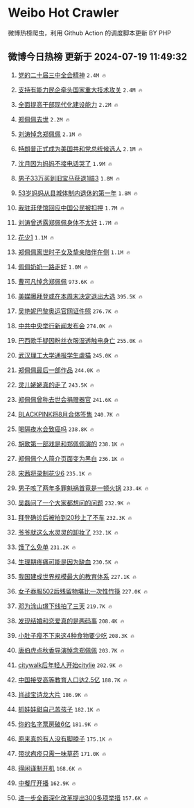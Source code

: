 # Weibo Hot Crawler 



微博热榜爬虫，利用 Github Action 的调度脚本更新 BY PHP 


## 微博今日热榜 更新于 2024-07-19 11:49:32 
1. [党的二十届三中全会精神](https://s.weibo.com/weibo?q=%23%E5%85%9A%E7%9A%84%E4%BA%8C%E5%8D%81%E5%B1%8A%E4%B8%89%E4%B8%AD%E5%85%A8%E4%BC%9A%E7%B2%BE%E7%A5%9E%23&t=31&band_rank=1&Refer=top) `2.4M 🔥` 

1. [支持有能力民企牵头国家重大技术攻关](https://s.weibo.com/weibo?q=%23%E6%94%AF%E6%8C%81%E6%9C%89%E8%83%BD%E5%8A%9B%E6%B0%91%E4%BC%81%E7%89%B5%E5%A4%B4%E5%9B%BD%E5%AE%B6%E9%87%8D%E5%A4%A7%E6%8A%80%E6%9C%AF%E6%94%BB%E5%85%B3%23&t=31&band_rank=2&Refer=top) `2.4M 🔥` 

1. [全面提高干部现代化建设能力](https://s.weibo.com/weibo?q=%23%E5%85%A8%E9%9D%A2%E6%8F%90%E9%AB%98%E5%B9%B2%E9%83%A8%E7%8E%B0%E4%BB%A3%E5%8C%96%E5%BB%BA%E8%AE%BE%E8%83%BD%E5%8A%9B%23&t=31&band_rank=3&Refer=top) `2.2M 🔥` 

1. [郑佩佩去世](https://s.weibo.com/weibo?q=%E9%83%91%E4%BD%A9%E4%BD%A9%E5%8E%BB%E4%B8%96&t=31&band_rank=4&Refer=top) `2.2M 🔥` 

1. [刘涛悼念郑佩佩](https://s.weibo.com/weibo?q=%23%E5%88%98%E6%B6%9B%E6%82%BC%E5%BF%B5%E9%83%91%E4%BD%A9%E4%BD%A9%23&t=31&band_rank=5&Refer=top) `2.1M 🔥` 

1. [特朗普正式成为美国共和党总统候选人](https://s.weibo.com/weibo?q=%23%E7%89%B9%E6%9C%97%E6%99%AE%E6%AD%A3%E5%BC%8F%E6%88%90%E4%B8%BA%E7%BE%8E%E5%9B%BD%E5%85%B1%E5%92%8C%E5%85%9A%E6%80%BB%E7%BB%9F%E5%80%99%E9%80%89%E4%BA%BA%23&t=31&band_rank=6&Refer=top) `2.1M 🔥` 

1. [沈月因为妈妈不接电话哭了](https://s.weibo.com/weibo?q=%23%E6%B2%88%E6%9C%88%E5%9B%A0%E4%B8%BA%E5%A6%88%E5%A6%88%E4%B8%8D%E6%8E%A5%E7%94%B5%E8%AF%9D%E5%93%AD%E4%BA%86%23&t=31&band_rank=7&Refer=top) `1.9M 🔥` 

1. [男子33万买到旧宝马获退1赔3](https://s.weibo.com/weibo?q=%23%E7%94%B7%E5%AD%9033%E4%B8%87%E4%B9%B0%E5%88%B0%E6%97%A7%E5%AE%9D%E9%A9%AC%E8%8E%B7%E9%80%801%E8%B5%943%23&t=31&band_rank=8&Refer=top) `1.8M 🔥` 

1. [53岁妈妈从县城体制内退休的第一年](https://s.weibo.com/weibo?q=%2353%E5%B2%81%E5%A6%88%E5%A6%88%E4%BB%8E%E5%8E%BF%E5%9F%8E%E4%BD%93%E5%88%B6%E5%86%85%E9%80%80%E4%BC%91%E7%9A%84%E7%AC%AC%E4%B8%80%E5%B9%B4%23&t=31&band_rank=9&Refer=top) `1.8M 🔥` 

1. [我驻菲使馆回应中国公民被扣押](https://s.weibo.com/weibo?q=%23%E6%88%91%E9%A9%BB%E8%8F%B2%E4%BD%BF%E9%A6%86%E5%9B%9E%E5%BA%94%E4%B8%AD%E5%9B%BD%E5%85%AC%E6%B0%91%E8%A2%AB%E6%89%A3%E6%8A%BC%23&t=31&band_rank=10&Refer=top) `1.7M 🔥` 

1. [刘涛曾透露郑佩佩身体不太好](https://s.weibo.com/weibo?q=%E5%88%98%E6%B6%9B%E6%9B%BE%E9%80%8F%E9%9C%B2%E9%83%91%E4%BD%A9%E4%BD%A9%E8%BA%AB%E4%BD%93%E4%B8%8D%E5%A4%AA%E5%A5%BD&t=31&band_rank=11&Refer=top) `1.7M 🔥` 

1. [花少1](https://s.weibo.com/weibo?q=%E8%8A%B1%E5%B0%911&t=31&band_rank=12&Refer=top) `1.1M 🔥` 

1. [郑佩佩离世时子女及挚亲陪伴在侧](https://s.weibo.com/weibo?q=%23%E9%83%91%E4%BD%A9%E4%BD%A9%E7%A6%BB%E4%B8%96%E6%97%B6%E5%AD%90%E5%A5%B3%E5%8F%8A%E6%8C%9A%E4%BA%B2%E9%99%AA%E4%BC%B4%E5%9C%A8%E4%BE%A7%23&t=31&band_rank=13&Refer=top) `1.1M 🔥` 

1. [佩佩奶奶一路走好](https://s.weibo.com/weibo?q=%E4%BD%A9%E4%BD%A9%E5%A5%B6%E5%A5%B6%E4%B8%80%E8%B7%AF%E8%B5%B0%E5%A5%BD&t=31&band_rank=14&Refer=top) `1.0M 🔥` 

1. [曹可凡悼念郑佩佩](https://s.weibo.com/weibo?q=%23%E6%9B%B9%E5%8F%AF%E5%87%A1%E6%82%BC%E5%BF%B5%E9%83%91%E4%BD%A9%E4%BD%A9%23&t=31&band_rank=15&Refer=top) `973.6K 🔥` 

1. [美媒曝拜登或在本周末决定退出大选](https://s.weibo.com/weibo?q=%23%E7%BE%8E%E5%AA%92%E6%9B%9D%E6%8B%9C%E7%99%BB%E6%88%96%E5%9C%A8%E6%9C%AC%E5%91%A8%E6%9C%AB%E5%86%B3%E5%AE%9A%E9%80%80%E5%87%BA%E5%A4%A7%E9%80%89%23&t=31&band_rank=16&Refer=top) `395.5K 🔥` 

1. [吴艳妮巴黎奥运官网证件照](https://s.weibo.com/weibo?q=%23%E5%90%B4%E8%89%B3%E5%A6%AE%E5%B7%B4%E9%BB%8E%E5%A5%A5%E8%BF%90%E5%AE%98%E7%BD%91%E8%AF%81%E4%BB%B6%E7%85%A7%23&t=31&band_rank=17&Refer=top) `276.7K 🔥` 

1. [中共中央举行新闻发布会](https://s.weibo.com/weibo?q=%23%E4%B8%AD%E5%85%B1%E4%B8%AD%E5%A4%AE%E4%B8%BE%E8%A1%8C%E6%96%B0%E9%97%BB%E5%8F%91%E5%B8%83%E4%BC%9A%23&t=31&band_rank=18&Refer=top) `274.0K 🔥` 

1. [巴西歌手疑因粉丝衣服湿透触电身亡](https://s.weibo.com/weibo?q=%23%E5%B7%B4%E8%A5%BF%E6%AD%8C%E6%89%8B%E7%96%91%E5%9B%A0%E7%B2%89%E4%B8%9D%E8%A1%A3%E6%9C%8D%E6%B9%BF%E9%80%8F%E8%A7%A6%E7%94%B5%E8%BA%AB%E4%BA%A1%23&t=31&band_rank=19&Refer=top) `255.0K 🔥` 

1. [武汉理工大学通报学生虐猫](https://s.weibo.com/weibo?q=%23%E6%AD%A6%E6%B1%89%E7%90%86%E5%B7%A5%E5%A4%A7%E5%AD%A6%E9%80%9A%E6%8A%A5%E5%AD%A6%E7%94%9F%E8%99%90%E7%8C%AB%23&t=31&band_rank=20&Refer=top) `245.0K 🔥` 

1. [郑佩佩最后一部作品](https://s.weibo.com/weibo?q=%23%E9%83%91%E4%BD%A9%E4%BD%A9%E6%9C%80%E5%90%8E%E4%B8%80%E9%83%A8%E4%BD%9C%E5%93%81%23&t=31&band_rank=21&Refer=top) `244.0K 🔥` 

1. [灵儿姥姥真的走了](https://s.weibo.com/weibo?q=%E7%81%B5%E5%84%BF%E5%A7%A5%E5%A7%A5%E7%9C%9F%E7%9A%84%E8%B5%B0%E4%BA%86&t=31&band_rank=22&Refer=top) `243.5K 🔥` 

1. [郑佩佩曾称去世会捐赠器官](https://s.weibo.com/weibo?q=%E9%83%91%E4%BD%A9%E4%BD%A9%E6%9B%BE%E7%A7%B0%E5%8E%BB%E4%B8%96%E4%BC%9A%E6%8D%90%E8%B5%A0%E5%99%A8%E5%AE%98&t=31&band_rank=23&Refer=top) `241.6K 🔥` 

1. [BLACKPINK将8月合体签售](https://s.weibo.com/weibo?q=%23BLACKPINK%E5%B0%868%E6%9C%88%E5%90%88%E4%BD%93%E7%AD%BE%E5%94%AE%23&t=31&band_rank=24&Refer=top) `240.7K 🔥` 

1. [喝隔夜水会致癌吗](https://s.weibo.com/weibo?q=%23%E5%96%9D%E9%9A%94%E5%A4%9C%E6%B0%B4%E4%BC%9A%E8%87%B4%E7%99%8C%E5%90%97%23&t=31&band_rank=25&Refer=top) `238.8K 🔥` 

1. [胡歌第一部戏是和郑佩佩演的](https://s.weibo.com/weibo?q=%23%E8%83%A1%E6%AD%8C%E7%AC%AC%E4%B8%80%E9%83%A8%E6%88%8F%E6%98%AF%E5%92%8C%E9%83%91%E4%BD%A9%E4%BD%A9%E6%BC%94%E7%9A%84%23&t=31&band_rank=26&Refer=top) `238.1K 🔥` 

1. [郑佩佩个人简介页面变为黑白](https://s.weibo.com/weibo?q=%23%E9%83%91%E4%BD%A9%E4%BD%A9%E4%B8%AA%E4%BA%BA%E7%AE%80%E4%BB%8B%E9%A1%B5%E9%9D%A2%E5%8F%98%E4%B8%BA%E9%BB%91%E7%99%BD%23&t=31&band_rank=27&Refer=top) `236.1K 🔥` 

1. [宋茜将录制花少6](https://s.weibo.com/weibo?q=%23%E5%AE%8B%E8%8C%9C%E5%B0%86%E5%BD%95%E5%88%B6%E8%8A%B1%E5%B0%916%23&t=31&band_rank=28&Refer=top) `235.1K 🔥` 

1. [男子咳了两年多罪魁祸首竟是一顿火锅](https://s.weibo.com/weibo?q=%23%E7%94%B7%E5%AD%90%E5%92%B3%E4%BA%86%E4%B8%A4%E5%B9%B4%E5%A4%9A%E7%BD%AA%E9%AD%81%E7%A5%B8%E9%A6%96%E7%AB%9F%E6%98%AF%E4%B8%80%E9%A1%BF%E7%81%AB%E9%94%85%23&t=31&band_rank=29&Refer=top) `233.4K 🔥` 

1. [吴磊问了一个大家都想问的问题](https://s.weibo.com/weibo?q=%E5%90%B4%E7%A3%8A%E9%97%AE%E4%BA%86%E4%B8%80%E4%B8%AA%E5%A4%A7%E5%AE%B6%E9%83%BD%E6%83%B3%E9%97%AE%E7%9A%84%E9%97%AE%E9%A2%98&t=31&band_rank=30&Refer=top) `232.9K 🔥` 

1. [拜登确诊后被拍到20秒上了不车](https://s.weibo.com/weibo?q=%23%E6%8B%9C%E7%99%BB%E7%A1%AE%E8%AF%8A%E5%90%8E%E8%A2%AB%E6%8B%8D%E5%88%B020%E7%A7%92%E4%B8%8A%E4%BA%86%E4%B8%8D%E8%BD%A6%23&t=31&band_rank=31&Refer=top) `232.3K 🔥` 

1. [爷爷就这么水灵灵的卸妆了](https://s.weibo.com/weibo?q=%23%E7%88%B7%E7%88%B7%E5%B0%B1%E8%BF%99%E4%B9%88%E6%B0%B4%E7%81%B5%E7%81%B5%E7%9A%84%E5%8D%B8%E5%A6%86%E4%BA%86%23&t=31&band_rank=32&Refer=top) `232.1K 🔥` 

1. [饿了么免单](https://s.weibo.com/weibo?q=%E9%A5%BF%E4%BA%86%E4%B9%88%E5%85%8D%E5%8D%95&t=31&band_rank=33&Refer=top) `231.2K 🔥` 

1. [生理期疼痛可能是因为缺血](https://s.weibo.com/weibo?q=%E7%94%9F%E7%90%86%E6%9C%9F%E7%96%BC%E7%97%9B%E5%8F%AF%E8%83%BD%E6%98%AF%E5%9B%A0%E4%B8%BA%E7%BC%BA%E8%A1%80&t=31&band_rank=34&Refer=top) `230.5K 🔥` 

1. [我国建成世界规模最大的教育体系](https://s.weibo.com/weibo?q=%23%E6%88%91%E5%9B%BD%E5%BB%BA%E6%88%90%E4%B8%96%E7%95%8C%E8%A7%84%E6%A8%A1%E6%9C%80%E5%A4%A7%E7%9A%84%E6%95%99%E8%82%B2%E4%BD%93%E7%B3%BB%23&t=31&band_rank=35&Refer=top) `227.1K 🔥` 

1. [女子吞服502后残留物堪比一次性竹筷](https://s.weibo.com/weibo?q=%23%E5%A5%B3%E5%AD%90%E5%90%9E%E6%9C%8D502%E5%90%8E%E6%AE%8B%E7%95%99%E7%89%A9%E5%A0%AA%E6%AF%94%E4%B8%80%E6%AC%A1%E6%80%A7%E7%AB%B9%E7%AD%B7%23&t=31&band_rank=36&Refer=top) `227.0K 🔥` 

1. [邓为涂山璟下线拍了三天](https://s.weibo.com/weibo?q=%E9%82%93%E4%B8%BA%E6%B6%82%E5%B1%B1%E7%92%9F%E4%B8%8B%E7%BA%BF%E6%8B%8D%E4%BA%86%E4%B8%89%E5%A4%A9&t=31&band_rank=37&Refer=top) `219.7K 🔥` 

1. [发现结婚和恋爱真的是两码事](https://s.weibo.com/weibo?q=%23%E5%8F%91%E7%8E%B0%E7%BB%93%E5%A9%9A%E5%92%8C%E6%81%8B%E7%88%B1%E7%9C%9F%E7%9A%84%E6%98%AF%E4%B8%A4%E7%A0%81%E4%BA%8B%23&t=31&band_rank=38&Refer=top) `208.4K 🔥` 

1. [小肚子瘦不下来这4种食物要少吃](https://s.weibo.com/weibo?q=%23%E5%B0%8F%E8%82%9A%E5%AD%90%E7%98%A6%E4%B8%8D%E4%B8%8B%E6%9D%A5%E8%BF%994%E7%A7%8D%E9%A3%9F%E7%89%A9%E8%A6%81%E5%B0%91%E5%90%83%23&t=31&band_rank=39&Refer=top) `208.3K 🔥` 

1. [唐伯虎点秋香导演悼念郑佩佩](https://s.weibo.com/weibo?q=%23%E5%94%90%E4%BC%AF%E8%99%8E%E7%82%B9%E7%A7%8B%E9%A6%99%E5%AF%BC%E6%BC%94%E6%82%BC%E5%BF%B5%E9%83%91%E4%BD%A9%E4%BD%A9%23&t=31&band_rank=40&Refer=top) `203.7K 🔥` 

1. [citywalk后年轻人开始citylie](https://s.weibo.com/weibo?q=%23citywalk%E5%90%8E%E5%B9%B4%E8%BD%BB%E4%BA%BA%E5%BC%80%E5%A7%8Bcitylie%23&t=31&band_rank=41&Refer=top) `202.9K 🔥` 

1. [中国接受高等教育人口达2.5亿](https://s.weibo.com/weibo?q=%23%E4%B8%AD%E5%9B%BD%E6%8E%A5%E5%8F%97%E9%AB%98%E7%AD%89%E6%95%99%E8%82%B2%E4%BA%BA%E5%8F%A3%E8%BE%BE2.5%E4%BA%BF%23&t=31&band_rank=42&Refer=top) `188.7K 🔥` 

1. [肖战宝诗龙大片](https://s.weibo.com/weibo?q=%E8%82%96%E6%88%98%E5%AE%9D%E8%AF%97%E9%BE%99%E5%A4%A7%E7%89%87&t=31&band_rank=43&Refer=top) `186.9K 🔥` 

1. [抓娃娃甜自己苦孩子](https://s.weibo.com/weibo?q=%E6%8A%93%E5%A8%83%E5%A8%83%E7%94%9C%E8%87%AA%E5%B7%B1%E8%8B%A6%E5%AD%A9%E5%AD%90&t=31&band_rank=44&Refer=top) `182.1K 🔥` 

1. [你的名字票房破6亿](https://s.weibo.com/weibo?q=%23%E4%BD%A0%E7%9A%84%E5%90%8D%E5%AD%97%E7%A5%A8%E6%88%BF%E7%A0%B46%E4%BA%BF%23&t=31&band_rank=45&Refer=top) `181.9K 🔥` 

1. [原来真的有人没有脚脖子](https://s.weibo.com/weibo?q=%23%E5%8E%9F%E6%9D%A5%E7%9C%9F%E7%9A%84%E6%9C%89%E4%BA%BA%E6%B2%A1%E6%9C%89%E8%84%9A%E8%84%96%E5%AD%90%23&t=31&band_rank=46&Refer=top) `175.1K 🔥` 

1. [带状疱疹只需一味草药](https://s.weibo.com/weibo?q=%E5%B8%A6%E7%8A%B6%E7%96%B1%E7%96%B9%E5%8F%AA%E9%9C%80%E4%B8%80%E5%91%B3%E8%8D%89%E8%8D%AF&t=31&band_rank=47&Refer=top) `171.0K 🔥` 

1. [得闲谨制开机](https://s.weibo.com/weibo?q=%E5%BE%97%E9%97%B2%E8%B0%A8%E5%88%B6%E5%BC%80%E6%9C%BA&t=31&band_rank=48&Refer=top) `168.6K 🔥` 

1. [中餐厅开播](https://s.weibo.com/weibo?q=%E4%B8%AD%E9%A4%90%E5%8E%85%E5%BC%80%E6%92%AD&t=31&band_rank=49&Refer=top) `162.9K 🔥` 

1. [进一步全面深化改革提出300多项举措](https://s.weibo.com/weibo?q=%23%E8%BF%9B%E4%B8%80%E6%AD%A5%E5%85%A8%E9%9D%A2%E6%B7%B1%E5%8C%96%E6%94%B9%E9%9D%A9%E6%8F%90%E5%87%BA300%E5%A4%9A%E9%A1%B9%E4%B8%BE%E6%8E%AA%23&t=31&band_rank=50&Refer=top) `157.6K 🔥` 

